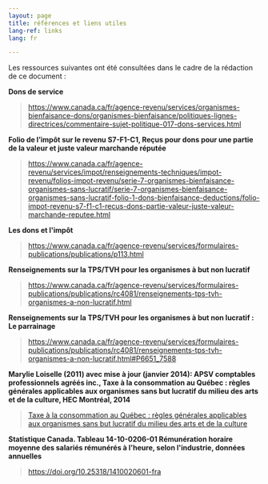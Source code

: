 ```yaml
---
layout: page
title: références et liens utiles
lang-ref: links
lang: fr

---
```

Les ressources suivantes ont été consultées dans le cadre de la rédaction de ce document :

**Dons de service**

> <a href="https://www.canada.ca/fr/agence-revenu/services/organismes-bienfaisance-dons/organismes-bienfaisance/politiques-lignes-directrices/commentaire-sujet-politique-017-dons-services.html" class="external" target="_blank" title="Dons de service">https://www.canada.ca/fr/agence-revenu/services/organismes-bienfaisance-dons/organismes-bienfaisance/politiques-lignes-directrices/commentaire-sujet-politique-017-dons-services.html</a>

**Folio de l’impôt sur le revenu S7-F1-C1, Reçus pour dons pour une partie de la valeur et juste valeur marchande réputée**

> <a href="https://www.canada.ca/fr/agence-revenu/services/impot/renseignements-techniques/impot-revenu/folios-impot-revenu/serie-7-organismes-bienfaisance-organismes-sans-lucratif/serie-7-organismes-bienfaisance-organismes-sans-lucratif-folio-1-dons-bienfaisance-deductions/folio-impot-revenu-s7-f1-c1-recus-dons-partie-valeur-juste-valeur-marchande-reputee.html" class="external" target="_blank" title="Folio de l’impôt sur le revenu S7-F1-C1, Reçus pour dons pour une partie de la valeur et juste valeur marchande réputée">https://www.canada.ca/fr/agence-revenu/services/impot/renseignements-techniques/impot-revenu/folios-impot-revenu/serie-7-organismes-bienfaisance-organismes-sans-lucratif/serie-7-organismes-bienfaisance-organismes-sans-lucratif-folio-1-dons-bienfaisance-deductions/folio-impot-revenu-s7-f1-c1-recus-dons-partie-valeur-juste-valeur-marchande-reputee.html</a>

**Les dons et l'impôt**

> <a href="https://www.canada.ca/fr/agence-revenu/services/formulaires-publications/publications/p113.html" class="external" target="_blank" title="Les dons et l'impôt">https://www.canada.ca/fr/agence-revenu/services/formulaires-publications/publications/p113.html</a>

**Renseignements sur la TPS/TVH pour les organismes à but non lucratif**

> <a href="https://www.canada.ca/fr/agence-revenu/services/formulaires-publications/publications/rc4081/renseignements-tps-tvh-organismes-a-non-lucratif.html" class="external" target="_blank" title="Renseignements sur la TPS/TVH pour les organismes à but non lucratif">https://www.canada.ca/fr/agence-revenu/services/formulaires-publications/publications/rc4081/renseignements-tps-tvh-organismes-a-non-lucratif.html</a>

**Renseignements sur la TPS/TVH pour les organismes à but non lucratif : Le parrainage**

> <a href="https://www.canada.ca/fr/agence-revenu/services/formulaires-publications/publications/rc4081/renseignements-tps-tvh-organismes-a-non-lucratif.html#P6651_7588" class="external" target="_blank" title="Renseignements sur la TPS/TVH pour les organismes à but non lucratif : Le parrainage">https://www.canada.ca/fr/agence-revenu/services/formulaires-publications/publications/rc4081/renseignements-tps-tvh-organismes-a-non-lucratif.html#P6651_7588</a>

**Marylie Loiselle (2011) avec mise à jour (janvier 2014): APSV comptables professionnels agréés inc., Taxe à la consommation au Québec : règles générales applicables aux organismes sans but lucratif du milieu des arts et de la culture, HEC Montréal, 2014**

> <a class="external" href="{{site.baseurl}}/assets/Q_Taxes_consommation-Organismes_but_non_lucratif-mise-a-jour-janvier-2014-par-APSV.pdf" target="_blank">Taxe à la consommation au Québec : règles générales applicables aux organismes sans but lucratif du milieu des arts et de la culture</a>

**Statistique Canada. Tableau 14-10-0206-01 Rémunération horaire moyenne des salariés rémunérés à l'heure, selon l'industrie, données annuelles**

> <a href="https://doi.org/10.25318/1410020601-fra" class="external" target="_blank" title="Statistique Canada. Tableau 14-10-0206-01 Rémunération horaire moyenne des salariés rémunérés à l'heure, selon l'industrie, données annuelles">https://doi.org/10.25318/1410020601-fra</a>

